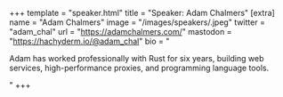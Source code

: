 +++
template = "speaker.html"
title = "Speaker: Adam Chalmers"
[extra]
  name = "Adam Chalmers"
  image = "/images/speakers/.jpeg"
  twitter = "adam_chal"
  url = "https://adamchalmers.com/"
  mastodon = "https://hachyderm.io/@adam_chal"
  bio = "<p>Adam has worked professionally with Rust for six years, building web services, high-performance proxies, and programming language tools.</p>"
+++
